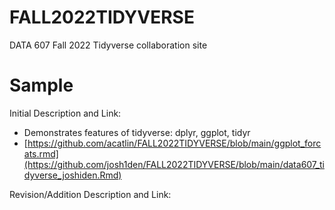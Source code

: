 # FALL2022TIDYVERSE
DATA 607 Fall 2022 Tidyverse collaboration site

# Sample
Initial Description and Link: 
* Demonstrates features of tidyverse: dplyr, ggplot, tidyr
* [https://github.com/acatlin/FALL2022TIDYVERSE/blob/main/ggplot_forcats.rmd](https://github.com/josh1den/FALL2022TIDYVERSE/blob/main/data607_tidyverse_joshiden.Rmd)


Revision/Addition Description and Link:

